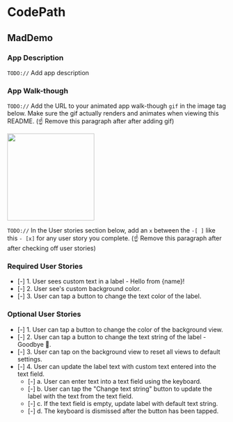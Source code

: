 # CodePath

## MadDemo

### App Description
`TODO://` Add app description

### App Walk-though
`TODO://` Add the URL to your animated app walk-though `gif` in the image tag below. Make sure the gif actually renders and animates when viewing this README. (☝️ Remove this paragraph after after adding gif)

<img src="YOUR_GIF_URL_HERE" width=200><br>

`TODO://` In the User stories section below, add an `x` between the `-[ ]` like this `- [x]` for any user story you complete. (☝️ Remove this paragraph after after checking off user stories)

### Required User Stories
- [-] 1. User sees custom text in a label - Hello from {name}!
- [-] 2. User see's custom background color.
- [-] 3. User can tap a button to change the text color of the label.

### Optional User Stories
- [-] 1. User can tap a button to change the color of the background view.
- [-] 2. User can tap a button to change the text string of the label - Goodbye 👋.
- [-] 3. User can tap on the background view to reset all views to default settings.
- [-] 4. User can update the label text with custom text entered into the text field.
   - [-] a. User can enter text into a text field using the keyboard.
   - [-] b. User can tap the "Change text string" button to update the label with the text from the text field.
   - [-] c. If the text field is empty, update label with default text string.
   - [-] d. The keyboard is dismissed after the button has been tapped.
